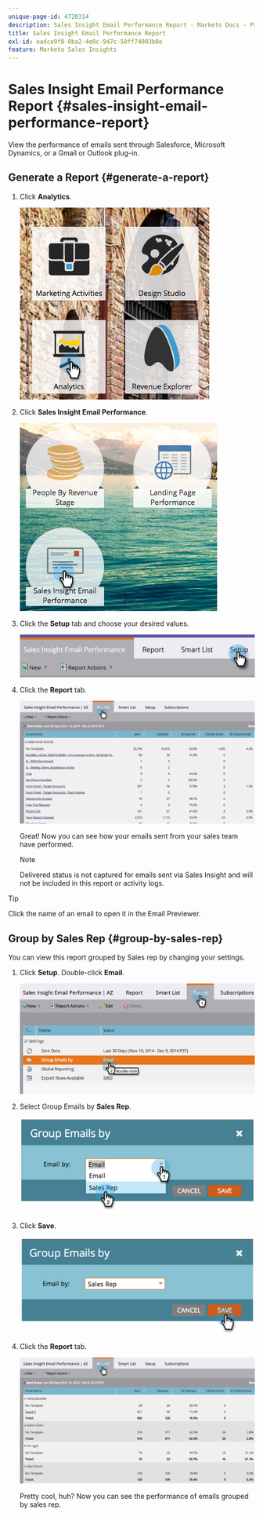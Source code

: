 ```yaml
---
unique-page-id: 4720314
description: Sales Insight Email Performance Report - Marketo Docs - Product Documentation
title: Sales Insight Email Performance Report
exl-id: eadce9f8-0ba2-4e0c-947c-50ff74003b8e
feature: Marketo Sales Insights
---
```

# Sales Insight Email Performance Report {#sales-insight-email-performance-report}

View the performance of emails sent through Salesforce, Microsoft Dynamics, or a Gmail or Outlook plug-in.

## Generate a Report {#generate-a-report}

1. Click **Analytics**.

   ![](assets/mainnav-analyticshand-small.png)

1. Click **Sales Insight Email Performance**.

   ![](assets/analytics-salesemailreporthand.png)

1. Click the **Setup** tab and choose your desired values.

   ![](assets/three.png)

1. Click the **Report** tab.

   ![](assets/image2014-12-9-12-3a5-3a35.png)

   Great! Now you can see how your emails sent from your sales team have performed.

   >[!NOTE]
   >
   >Delivered status is not captured for emails sent via Sales Insight and will not be included in this report or activity logs.

>[!TIP]
>
>Click the name of an email to open it in the Email Previewer.

## Group by Sales Rep {#group-by-sales-rep}

You can view this report grouped by Sales rep by changing your settings.

1. Click **Setup**. Double-click **Email**.

   ![](assets/image2014-12-9-12-3a12-3a19.png)

1. Select Group Emails by **Sales Rep**.

   ![](assets/image2014-12-9-12-3a16-3a42.png)

1. Click **Save**.

   ![](assets/image2014-12-9-12-3a17-3a39.png)

1. Click the **Report** tab.

   ![](assets/image2014-12-9-12-3a19-3a7.png)

   Pretty cool, huh? Now you can see the performance of emails grouped by sales rep.

